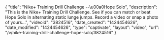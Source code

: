 {
    "title": "Nike+ Training Drill Challenge --\u00a0Hope Solo",
    "description": "This is the Nike+ Training Drill Challenge. See if you can match or beat Hope Solo in alternating static lunge jumps. Record a video or snap a photo of yours...",
    "videoid": "3824516",
    "date_created": "1424454626",
    "date_modified": "1424454626",
    "type": "captivate",
    "layout": "video",
    "url": "\/v\/nike-training-drill-challenge-hope-solo\/3824516"
}
